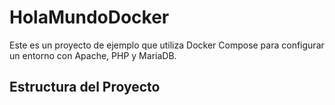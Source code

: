 # HolaMundoDocker

Este es un proyecto de ejemplo que utiliza Docker Compose para configurar un entorno con Apache, PHP y MariaDB.

## Estructura del Proyecto